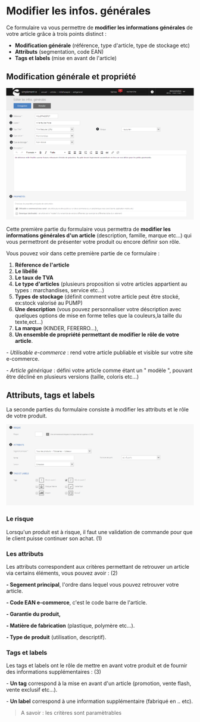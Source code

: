 # Modifier les infos. générales

Ce formulaire va vous permettre de **modifier les informations générales** de votre article grâce à trois points distinct :

*   **Modification générale** (référence, type d'article, type de stockage etc)
*   **Attributs** (segmentation, code EAN)
*   **Tags et labels** (mise en avant de l'article)

Modification générale et propriété
----------------------------------

![editgeneral-0](images/editgeneral-0.png)

Cette première partie du formulaire vous permettra de **modifier les informations générales d'un article** (description, famille, marque etc...) qui vous permettront de présenter votre produit ou encore définir son rôle.

Vous pouvez voir dans cette première partie de ce formulaire :

1.  **Réference de l'article**
2.  **Le libéllé**
3.  **Le taux de TVA**
4.  **Le type d'articles** (plusieurs proposition si votre articles appartient au types : marchandises, service etc...)
5.  **Types de stockage** (définit comment votre article peut être stocké, ex:stock valorisé au PUMP)
6.  **Une description** (vous pouvez personnaliser votre déscription avec quelques options de mise en forme telles que la couleurs,la taille du texte,ect...)
7.  **La marque** (KINDER, FERERRO...),
8.  **Un ensemble de propriété permettant de modifier le rôle de votre** **article**.

\- _Utilisable e-commerce_ : rend votre article publiable et visible sur votre site e-commerce.

\- _Article générique_ : défini votre article comme étant un " modèle ", pouvant être décliné en plusieurs versions (taille, coloris etc...)

Attributs, tags et labels
-------------------------

La seconde parties du formulaire consiste à modifier les attributs et le rôle de votre produit.

![editgeneral-1png](images/editgeneral-1png.png)

### Le risque

Lorsqu'un produit est à risque, il faut une validation de commande pour que le client puisse continuer son achat. (1)

### Les attributs

Les attributs correspondent aux critères permettant de retrouver un article via certains éléments, vous pouvez avoir : (2)

**\- Segement principal**, l'ordre dans lequel vous pouvez retrouver votre article.

**\- Code EAN e-commerce**, c'est le code barre de l'article.

**\- Garantie du produit,**

**\- Matière de fabrication** (plastique, polymère etc...).

**\- Type de produit** (utilisation, descriptif).

### Tags et labels

Les tags et labels ont le rôle de mettre en avant votre produit et de fournir des informations supplémentaires : (3)

\- **Un tag** correspond à la mise en avant d'un article (promotion, vente flash, vente exclusif etc...).

\- **Un label** correspond à une information supplémentaire (fabriqué en .. etc).

> A savoir : les critères sont paramètrables